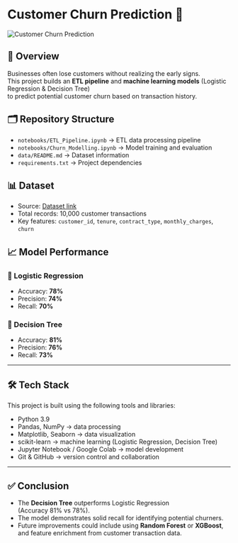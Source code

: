 # Customer Churn Prediction 🚀

![Customer Churn Prediction](assets/banner.png)

## 📖 Overview
Businesses often lose customers without realizing the early signs.  
This project builds an **ETL pipeline** and **machine learning models** (Logistic Regression & Decision Tree)  
to predict potential customer churn based on transaction history.

## 🗂️ Repository Structure
- `notebooks/ETL_Pipeline.ipynb` → ETL data processing pipeline  
- `notebooks/Churn_Modelling.ipynb` → Model training and evaluation  
- `data/README.md` → Dataset information  
- `requirements.txt` → Project dependencies  

## 📊 Dataset
- Source: [Dataset link](https://www.kaggle.com/code/annastasy/brazilian-e-commerce-eda-nlp-ml/input?select=product_category_name_translation.csv)  
- Total records: 10,000 customer transactions  
- Key features: `customer_id`, `tenure`, `contract_type`, `monthly_charges`, `churn`

## 📈 Model Performance

### 🔹 Logistic Regression
- Accuracy: **78%**
- Precision: **74%**
- Recall: **70%**

### 🔹 Decision Tree
- Accuracy: **81%**
- Precision: **76%**
- Recall: **73%**

---

## 🛠️ Tech Stack
This project is built using the following tools and libraries:
- Python 3.9  
- Pandas, NumPy → data processing  
- Matplotlib, Seaborn → data visualization  
- scikit-learn → machine learning (Logistic Regression, Decision Tree)  
- Jupyter Notebook / Google Colab → model development  
- Git & GitHub → version control and collaboration  

---

## ✅ Conclusion
- The **Decision Tree** outperforms Logistic Regression  
  (Accuracy 81% vs 78%).  
- The model demonstrates solid recall for identifying potential churners.  
- Future improvements could include using **Random Forest** or **XGBoost**,  
  and feature enrichment from customer transaction data.
